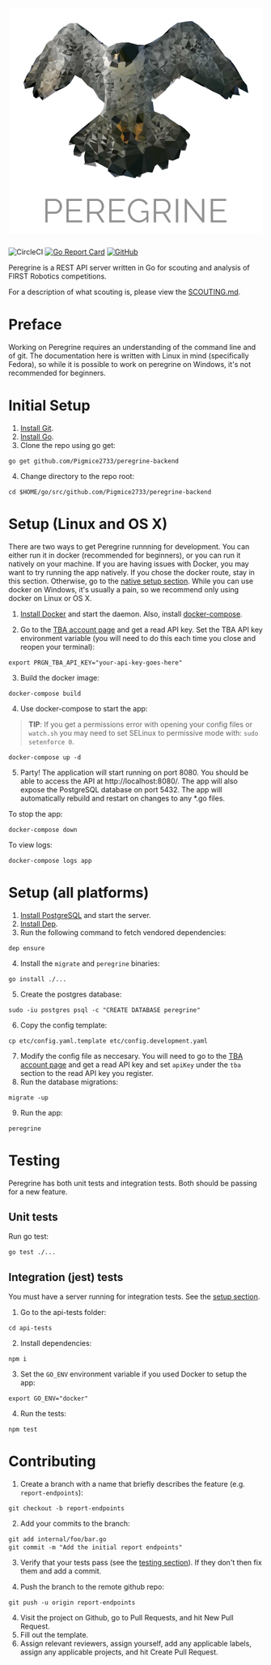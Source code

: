 <h1 align="center"><img src="https://raw.githubusercontent.com/Pigmice2733/peregrine-logo/master/logo-with-text.png" alt="Peregrine"></h1>

![CircleCI](https://circleci.com/gh/Pigmice2733/peregrine-backend.svg?style=shield&circle-token=:circle-token)
[![Go Report Card](https://goreportcard.com/badge/github.com/Pigmice2733/peregrine-backend)](https://goreportcard.com/report/github.com/Pigmice2733/peregrine-backend)
[![GitHub](https://img.shields.io/github/license/Pigmice2733/peregrine-backend.svg)](https://github.com/Pigmice2733/peregrine-backend/blob/master/LICENSE.md)

Peregrine is a REST API server written in Go for scouting and analysis of FIRST Robotics competitions.

For a description of what scouting is, please view the [SCOUTING.md](SCOUTING.md).

# Preface

Working on Peregrine requires an understanding of the command line and of git. The documentation here is written with Linux in mind (specifically Fedora), so while it is possible to work on peregrine on Windows, it's not recommended for beginners.

# Initial Setup

1. [Install Git](https://git-scm.com/book/en/v2/Getting-Started-Installing-Git).
2. [Install Go](https://golang.org/doc/install).
3. Clone the repo using go get:

```
go get github.com/Pigmice2733/peregrine-backend
```

4. Change directory to the repo root:

```
cd $HOME/go/src/github.com/Pigmice2733/peregrine-backend
```

# Setup (Linux and OS X)

There are two ways to get Peregrine runnning for development. You can either run it in docker (recommended for beginners), or you can run it natively on your machine. If you are having issues with Docker, you may want to try running the app natively. If you chose the docker route, stay in this section. Otherwise, go to the [native setup section](#native-setup-not-recommended-for-beginners). While you can use docker on Windows, it's usually a pain, so we recommend only using docker on Linux or OS X.

1. [Install Docker](https://docs.docker.com/install/) and start the daemon. Also, install [docker-compose](https://docs.docker.com/compose/install/).

2. Go to the [TBA account page](https://www.thebluealliance.com/account) and get a read API key. Set the TBA API key environment variable (you will need to do this each time you close and reopen your terminal):

```
export PRGN_TBA_API_KEY="your-api-key-goes-here"
```

3. Build the docker image:

```
docker-compose build
```

4. Use docker-compose to start the app:

> **TIP**: If you get a permissions error with opening your config files or `watch.sh` you may need to set SELinux to permissive mode with: `sudo setenforce 0`.

```
docker-compose up -d
```

5. Party! The application will start running on port 8080. You should be able to access the API at http://localhost:8080/. The app will also expose the PostgreSQL database on port 5432. The app will automatically rebuild and restart on changes to any \*.go files.

To stop the app:

```
docker-compose down
```

To view logs:

```
docker-compose logs app
```

# Setup (all platforms)

1. [Install PostgreSQL](https://www.postgresql.org/download/) and start the server.
2. [Install Dep](https://github.com/golang/dep#installation).
3. Run the following command to fetch vendored dependencies:

```
dep ensure
```

4. Install the `migrate` and `peregrine` binaries:

```
go install ./...
```

5. Create the postgres database:

```
sudo -iu postgres psql -c "CREATE DATABASE peregrine"
```

6. Copy the config template:

```
cp etc/config.yaml.template etc/config.development.yaml
```

7. Modify the config file as neccesary. You will need to go to the [TBA account page](https://www.thebluealliance.com/account) and get a read API key and set `apiKey` under the `tba` section to the read API key you register.
8. Run the database migrations:

```
migrate -up
```

9. Run the app:

```
peregrine
```

# Testing

Peregrine has both unit tests and integration tests. Both should be passing for a new feature.

## Unit tests

Run go test:

```
go test ./...
```

## Integration (jest) tests

You must have a server running for integration tests. See the [setup section](#setup).

1. Go to the api-tests folder:

```
cd api-tests
```

2. Install dependencies:

```
npm i
```

3. Set the `GO_ENV` environment variable if you used Docker to setup the app:

```
export GO_ENV="docker"
```

4. Run the tests:

```
npm test
```

# Contributing

1. Create a branch with a name that briefly describes the feature (e.g. `report-endpoints`):

```
git checkout -b report-endpoints
```

2. Add your commits to the branch:

```
git add internal/foo/bar.go
git commit -m "Add the initial report endpoints"
```

3. Verify that your tests pass (see the [testing section](#testing)). If they don't then fix them and add a commit.

4. Push the branch to the remote github repo:

```
git push -u origin report-endpoints
```

4. Visit the project on Github, go to Pull Requests, and hit New Pull Request.
5. Fill out the template.
6. Assign relevant reviewers, assign yourself, add any applicable labels, assign any applicable projects, and hit Create Pull Request.
